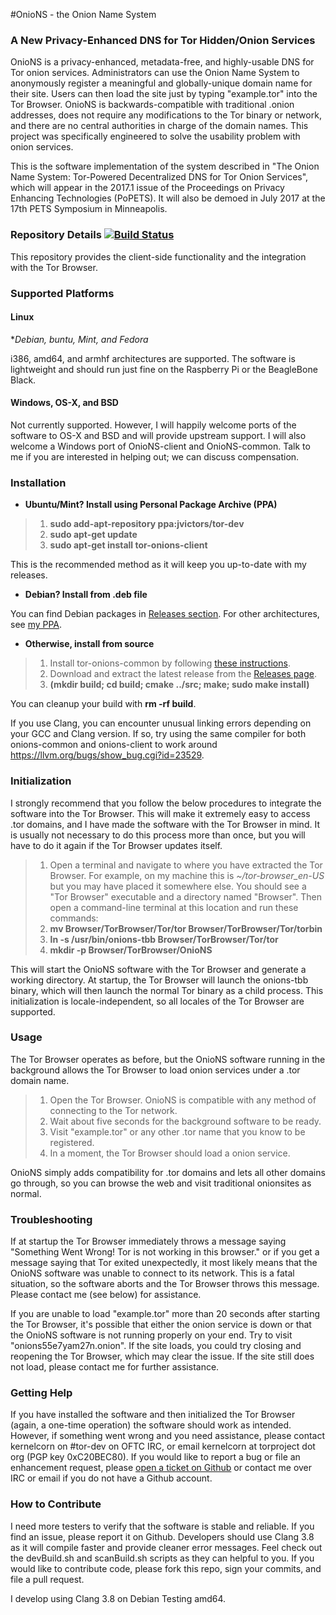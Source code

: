 #OnioNS - the Onion Name System
### A New Privacy-Enhanced DNS for Tor Hidden/Onion Services

OnioNS is a privacy-enhanced, metadata-free, and highly-usable DNS for Tor onion services. Administrators can use the Onion Name System to anonymously register a meaningful and globally-unique domain name for their site. Users can then load the site just by typing "example.tor" into the Tor Browser. OnioNS is backwards-compatible with traditional .onion addresses, does not require any modifications to the Tor binary or network, and there are no central authorities in charge of the domain names. This project was specifically engineered to solve the usability problem with onion services.

This is the software implementation of the system described in "The Onion Name System: Tor-Powered Decentralized DNS for Tor Onion Services", which will appear in the 2017.1 issue of the Proceedings on Privacy Enhancing Technologies (PoPETS). It will also be demoed in July 2017 at the 17th PETS Symposium in Minneapolis.

### Repository Details [![Build Status](https://travis-ci.org/Jesse-V/OnioNS-client.svg)](https://travis-ci.org/Jesse-V/OnioNS-client)

This repository provides the client-side functionality and the integration with the Tor Browser.

### Supported Platforms

#### Linux

**Debian, *buntu, Mint, and Fedora**

i386, amd64, and armhf architectures are supported. The software is lightweight and should run just fine on the Raspberry Pi or the BeagleBone Black.

#### Windows, OS-X, and BSD

Not currently supported. However, I will happily welcome ports of the software to OS-X and BSD and will provide upstream support. I will also welcome a Windows port of OnioNS-client and OnioNS-common. Talk to me if you are interested in helping out; we can discuss compensation.

### Installation

* **Ubuntu/Mint? Install using Personal Package Archive (PPA)**

> 1. **sudo add-apt-repository ppa:jvictors/tor-dev**
> 2. **sudo apt-get update**
> 3. **sudo apt-get install tor-onions-client**

This is the recommended method as it will keep you up-to-date with my releases.

* **Debian? Install from .deb file**

You can find Debian packages in [Releases section](https://github.com/Jesse-V/OnioNS-client/releases). For other architectures, see [my PPA](https://launchpad.net/~jvictors/+archive/tor-dev/+packages).

* **Otherwise, install from source**

> 1. Install tor-onions-common by following [these instructions](https://github.com/Jesse-V/OnioNS-common#installation).
> 2. Download and extract the latest release from the [Releases page](https://github.com/Jesse-V/OnioNS-client/releases).
> 3. **(mkdir build; cd build; cmake ../src; make; sudo make install)**

You can cleanup your build with **rm -rf build**.

If you use Clang, you can encounter unusual linking errors depending on your GCC and Clang version. If so, try using the same compiler for both onions-common and onions-client to work around https://llvm.org/bugs/show_bug.cgi?id=23529.

### Initialization

I strongly recommend that you follow the below procedures to integrate the software into the Tor Browser. This will make it extremely easy to access .tor domains, and I have made the software with the Tor Browser in mind. It is usually not necessary to do this process more than once, but you will have to do it again if the Tor Browser updates itself.

> 1. Open a terminal and navigate to where you have extracted the Tor Browser. For example, on my machine this is *~/tor-browser_en-US* but you may have placed it somewhere else. You should see a "Tor Browser" executable and a directory named "Browser". Then open a command-line terminal at this location and run these commands:
> 2. **mv Browser/TorBrowser/Tor/tor Browser/TorBrowser/Tor/torbin**
> 3. **ln -s /usr/bin/onions-tbb Browser/TorBrowser/Tor/tor**
> 4. **mkdir -p Browser/TorBrowser/OnioNS**

This will start the OnioNS software with the Tor Browser and generate a working directory. At startup, the Tor Browser will launch the onions-tbb binary, which will then launch the normal Tor binary as a child process. This initialization is locale-independent, so all locales of the Tor Browser are supported.

### Usage

The Tor Browser operates as before, but the OnioNS software running in the background allows the Tor Browser to load onion services under a .tor domain name.

> 1. Open the Tor Browser. OnioNS is compatible with any method of connecting to the Tor network.
> 2. Wait about five seconds for the background software to be ready.
> 3. Visit "example.tor" or any other .tor name that you know to be registered.
> 4. In a moment, the Tor Browser should load a onion service.

OnioNS simply adds compatibility for .tor domains and lets all other domains go through, so you can browse the web and visit traditional onionsites as normal.

### Troubleshooting

If at startup the Tor Browser immediately throws a message saying "Something Went Wrong! Tor is not working in this browser." or if you get a message saying that Tor exited unexpectedly, it most likely means that the OnioNS software was unable to connect to its network. This is a fatal situation, so the software aborts and the Tor Browser throws this message. Please contact me (see below) for assistance.

If you are unable to load "example.tor" more than 20 seconds after starting the Tor Browser, it's possible that either the onion service is down or that the OnioNS software is not running properly on your end. Try to visit "onions55e7yam27n.onion". If the site loads, you could try closing and reopening the Tor Browser, which may clear the issue. If the site still does not load, please contact me for further assistance.

### Getting Help

If you have installed the software and then initialized the Tor Browser (again, a one-time operation) the software should work as intended. However, if something went wrong and you need assistance, please contact kernelcorn on #tor-dev on OFTC IRC, or email kernelcorn at torproject dot org (PGP key 0xC20BEC80). If you would like to report a bug or file an enhancement request, please [open a ticket on Github](https://github.com/Jesse-V/OnioNS-client/issues) or contact me over IRC or email if you do not have a Github account.

### How to Contribute

I need more testers to verify that the software is stable and reliable. If you find an issue, please report it on Github. Developers should use Clang 3.8 as it will compile faster and provide cleaner error messages. Feel check out the devBuild.sh and scanBuild.sh scripts as they can helpful to you. If you would like to contribute code, please fork this repo, sign your commits, and file a pull request.

I develop using Clang 3.8 on Debian Testing amd64.
